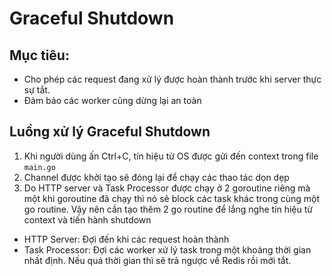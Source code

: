 # Graceful Shutdown

## Mục tiêu:
- Cho phép các request đang xử lý được hoàn thành trước khi server thực sự tắt.
- Đảm bảo các worker cũng dừng lại an toàn


## Luồng xử lý Graceful Shutdown
1. Khi người dùng ấn Ctrl+C, tín hiệu từ OS được gửi đến context trong file `main.go`
2. Channel được khởi tạo sẽ đóng lại để chạy các thao tác dọn dẹp
3. Do HTTP server và Task Processor được chạy ở 2 goroutine riêng mà một khi goroutine đã chạy thì nó sẽ block các task khác trong cùng một go routine. Vậy nên cần tạo thêm 2 go routine để lắng nghe tín hiệu từ context và tiến hành shutdown
- HTTP Server: Đợi đến khi các request hoàn thành
- Task Processor: Đợi các worker xử lý task trong một khoảng thời gian nhất định. Nếu quá thời gian thì sẽ trả ngược về Redis rồi mới tắt.